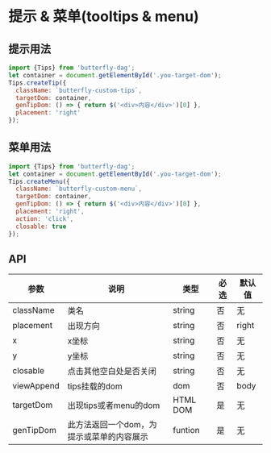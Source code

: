 # 提示 & 菜单(tooltips & menu)

## 提示用法
```js
import {Tips} from 'butterfly-dag';
let container = document.getElementById('.you-target-dom');
Tips.createTip({
  className: `butterfly-custom-tips`,
  targetDom: container,
  genTipDom: () => { return $('<div>内容</div>')[0] },
  placement: 'right'
});
```

## 菜单用法
```js
import {Tips} from 'butterfly-dag';
let container = document.getElementById('.you-target-dom');
Tips.createMenu({
  className: `butterfly-custom-menu`,
  targetDom: container,
  genTipDom: () => { return $('<div>内容</div>')[0] },
  placement: 'right',
  action: 'click',
  closable: true
});
```

## API

| 参数 | 说明 | 类型 | 必选 | 默认值 |
| ------------------------ | ---------------------------------------------- | -------- | -------- | -------------------------------------------------------------------------------------------------------------------------------------------------------- |
| className | 类名 | string   | 否 | 无
| placement | 出现方向 | string | 否 | right
| x | x坐标  | string | 否 | 无
| y | y坐标  | string | 否 | 无
| closable | 点击其他空白处是否关闭 | string | 否 | 无 |
| viewAppend | tips挂载的dom | dom   | 否 | body
| targetDom | 出现tips或者menu的dom | HTML DOM | 是 | 无 |
| genTipDom | 此方法返回一个dom，为提示或菜单的内容展示 | funtion | 是 | 无 |
